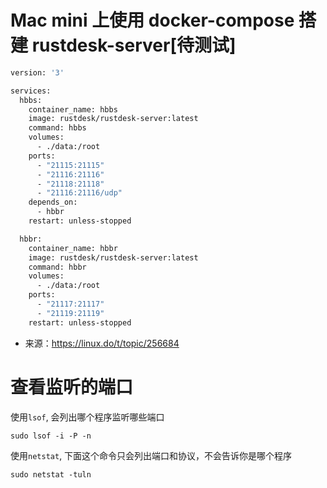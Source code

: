 


# Mac mini 上使用 docker-compose 搭建 rustdesk-server[待测试]

```dockerfile
version: '3'

services:
  hbbs:
    container_name: hbbs
    image: rustdesk/rustdesk-server:latest
    command: hbbs
    volumes:
      - ./data:/root
    ports:
      - "21115:21115"
      - "21116:21116"
      - "21118:21118"
      - "21116:21116/udp"
    depends_on:
      - hbbr
    restart: unless-stopped

  hbbr:
    container_name: hbbr
    image: rustdesk/rustdesk-server:latest
    command: hbbr
    volumes:
      - ./data:/root
    ports:
      - "21117:21117"
      - "21119:21119"
    restart: unless-stopped
```
- 来源：https://linux.do/t/topic/256684



# 查看监听的端口
使用`lsof`, 会列出哪个程序监听哪些端口
```shell
sudo lsof -i -P -n 
```

使用`netstat`, 下面这个命令只会列出端口和协议，不会告诉你是哪个程序
```shell
sudo netstat -tuln 
```


